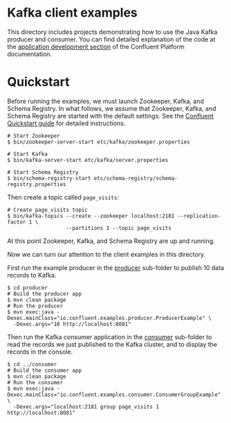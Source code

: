 # Kafka client examples

This directory includes projects demonstrating how to use the Java Kafka producer
and consumer. You can find detailed explanation of the code at the
[application development section](http://confluent.io/docs/current/app-development.html)
of the Confluent Platform documentation.


# Quickstart

Before running the examples, we must launch Zookeeper, Kafka, and Schema Registry.
In what follows, we assume that Zookeeper, Kafka, and Schema Registry are started with the default settings.
See the [Confluent Quickstart guide](http://docs.confluent.io/current/quickstart.html) for detailed instructions.

```shell
# Start Zookeeper
$ bin/zookeeper-server-start etc/kafka/zookeeper.properties

# Start Kafka
$ bin/kafka-server-start etc/kafka/server.properties

# Start Schema Registry
$ bin/schema-registry-start etc/schema-registry/schema-registry.properties
```

Then create a topic called `page_visits`:

```shell
# Create page_visits topic
$ bin/kafka-topics --create --zookeeper localhost:2181 --replication-factor 1 \
                   --partitions 1 --topic page_visits
```

At this point Zookeeper, Kafka, and Schema Registry are up and running.

Now we can turn our attention to the client examples in this directory.

First run the example producer in the [producer](producer) sub-folder to publish 10 data records to Kafka.

```shell
$ cd producer
# Build the producer app
$ mvn clean package
# Run the producer
$ mvn exec:java -Dexec.mainClass="io.confluent.examples.producer.ProducerExample" \
  -Dexec.args="10 http://localhost:8081"
```

Then run the Kafka consumer application in the [consumer](consumer) sub-folder to read the records we just published
to the Kafka cluster, and to display the records in the console.

```shell
$ cd ../consumer
# Build the consumer app
$ mvn clean package
# Run the consumer
$ mvn exec:java -Dexec.mainClass="io.confluent.examples.consumer.ConsumerGroupExample" \
  -Dexec.args="localhost:2181 group page_visits 1 http://localhost:8081"
```
